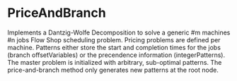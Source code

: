 # PriceAndBranch
Implements a Dantzig-Wolfe Decomposition to solve a generic #m machines #n jobs Flow Shop scheduling problem. 
Pricing problems are defined per machine. Patterns either store the start and completion times for the jobs (branch offsetVariables) or the precendence information (integerPatterns). The master problem is initialized with arbitrary, sub-optimal patterns. The price-and-branch method only generates new patterns at the root node. 
